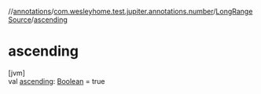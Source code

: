 //[annotations](../../../index.md)/[com.wesleyhome.test.jupiter.annotations.number](../index.md)/[LongRangeSource](index.md)/[ascending](ascending.md)

# ascending

[jvm]\
val [ascending](ascending.md): [Boolean](https://kotlinlang.org/api/latest/jvm/stdlib/kotlin/-boolean/index.html) = true
